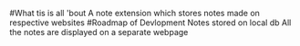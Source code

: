 #What tis is all 'bout
A note extension which stores notes made on respective websites
#Roadmap of Devlopment
Notes stored on local db <focus>
All the notes are displayed on a separate webpage
